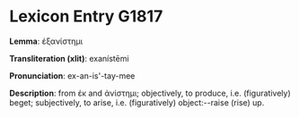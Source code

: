 # Lexicon Entry G1817

**Lemma**: ἐξανίστημι

**Transliteration (xlit)**: exanístēmi

**Pronunciation**: ex-an-is'-tay-mee

**Description**:
from ἐκ and ἀνίστημι; objectively, to produce, i.e. (figuratively) beget; subjectively, to arise, i.e. (figuratively) object:--raise (rise) up.
